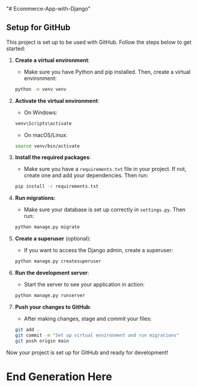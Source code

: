 "# Ecommerce-App-with-Django" 
## Setup for GitHub

This project is set up to be used with GitHub. Follow the steps below to get started:

1. **Create a virtual environment**:
   - Make sure you have Python and pip installed. Then, create a virtual environment:
   ```bash
   python -m venv venv
   ```

2. **Activate the virtual environment**:
   - On Windows:
   ```bash
   venv\Scripts\activate
   ```
   - On macOS/Linux:
   ```bash
   source venv/bin/activate
   ```

3. **Install the required packages**:
   - Make sure you have a `requirements.txt` file in your project. If not, create one and add your dependencies. Then run:
   ```bash
   pip install -r requirements.txt
   ```

4. **Run migrations**:
   - Make sure your database is set up correctly in `settings.py`. Then run:
   ```bash
   python manage.py migrate
   ```

5. **Create a superuser** (optional):
   - If you want to access the Django admin, create a superuser:
   ```bash
   python manage.py createsuperuser
   ```

6. **Run the development server**:
   - Start the server to see your application in action:
   ```bash
   python manage.py runserver
   ```

7. **Push your changes to GitHub**:
   - After making changes, stage and commit your files:
   ```bash
   git add .
   git commit -m "Set up virtual environment and run migrations"
   git push origin main
   ```

Now your project is set up for GitHub and ready for development!
# End Generation Here

